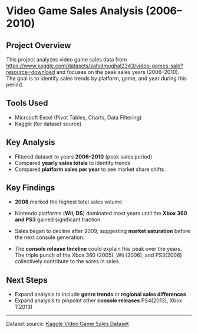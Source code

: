 # Video Game Sales Analysis (2006–2010)

## Project Overview
This project analyzes video game sales data from https://www.kaggle.com/datasets/zahidmughal2343/video-games-sale?resource=download and focuses on the peak sales years (2006–2010).  
The goal is to identify sales trends by platform, game, and year during this period.

## Tools Used
- Microsoft Excel (Pivot Tables, Charts, Data Filtering)
- Kaggle (for dataset source)

## Key Analysis
- Filtered dataset to years **2006–2010** (peak sales period)
- Compared **yearly sales totals** to identify trends
- Compared **platform sales per year** to see market share shifts

## Key Findings

- **2008** marked the highest total sales volume

- Nintendo platforms (**Wii, DS**) dominated most years until the **Xbox 360 and PS3** gained significant traction

- Sales began to decline after 2009, suggesting **market saturation** before the next console generation.
- The **console release timeline** could explain this peak over the years. The triple punch of the Xbox 360 (2005), Wii (2006), and PS3(2006) collectively contribute to the sores in sales.

## Next Steps
- Expand analysis to include **genre trends** or **regional sales differences**
- Expand analysis to pinpoint other **console releases** PS4(2013), Xbox 1(2013)

---

Dataset source: [Kaggle Video Game Sales Dataset](https://www.kaggle.com/datasets/zahidmughal2343/video-games-sale?resource=download)
